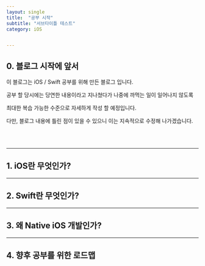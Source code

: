```yaml
---
layout: single
title:  "공부 시작"
subtitle: "서브타이틀 테스트"
category: iOS


---
```


## 0. 블로그 시작에 앞서

이 블로그는 iOS / Swift 공부를 위해 만든 블로그 입니다. <br/>

공부 할 당시에는 당연한 내용이라고 지나쳤다가 나중에 까먹는 일이 일어나지 않도록 <br/>

최대한 복습 가능한 수준으로 자세하게 작성 할 예정입니다.<br/>

다만, 블로그 내용에 틀린 점이 있을 수 있으니 이는 지속적으로 수정해 나가겠습니다.<br/>

<br/>

<br/>

***

## 1. iOS란 무엇인가?







***

## 2. Swift란 무엇인가?







***

## 3. 왜 Native iOS 개발인가?







***

## 4. 향후 공부를 위한 로드맵